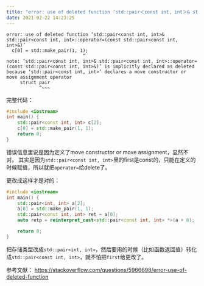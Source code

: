 ```yaml
---
title: "error: use of deleted function ‘std::pair＜const int, int＞& std::pair＜const int, int＞::operator=(cons"
date: 2021-02-22 14:23:25
---
```


```
error: use of deleted function ‘std::pair<const int, int>& std::pair<const int, int>::operator=(const std::pair<const int, int>&)’
  c[0] = std::make_pair(1, 1);
                            ^
note: ‘std::pair<const int, int>& std::pair<const int, int>::operator=(const std::pair<const int, int>&)’ is implicitly declared as deleted because ‘std::pair<const int, int>’ declares a move constructor or move assignment operator
     struct pair
            ^~~~
```
完整代码：
```cpp
#include <iostream>
int main() {
	std::pair<const int, int> c[2];
	c[0] = std::make_pair(1, 1);
	return 0;
}
```
错误信息里说是因为定义了move constructor or move assignment，显然不对。
其实是因为`std::pair<const int, int>`里的first是const的，只能在定义的时候赋值，所以就把`operator=`给delete了。

更改成这样才是对的：
```cpp
#include <iostream>
int main() {
	std::pair<int, int> a[2];
	a[0] = std::make_pair(1, 1);
	std::pair<const int, int> ret = a[0];
	auto retp = reinterpret_cast<std::pair<const int, int> *>(a + 0);

	return 0;
}
```
把存储类型改成`std::pair<int, int>`，然后要用的时候（比如函数返回值）转化成`std::pair<const int, int>`，就不怕把`first`给更改了。

参考文献：
<https://stackoverflow.com/questions/5966698/error-use-of-deleted-function>
